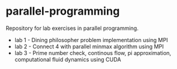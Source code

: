 # parallel-programming

Repository for lab exercises in parallel programming.

- lab 1 - Dining philosopher problem implementation using MPI
- lab 2 - Connect 4 with parallel minmax algorithm using MPI
- lab 3 - Prime number check, continous flow, pi approximation, computational fluid dynamics using CUDA
